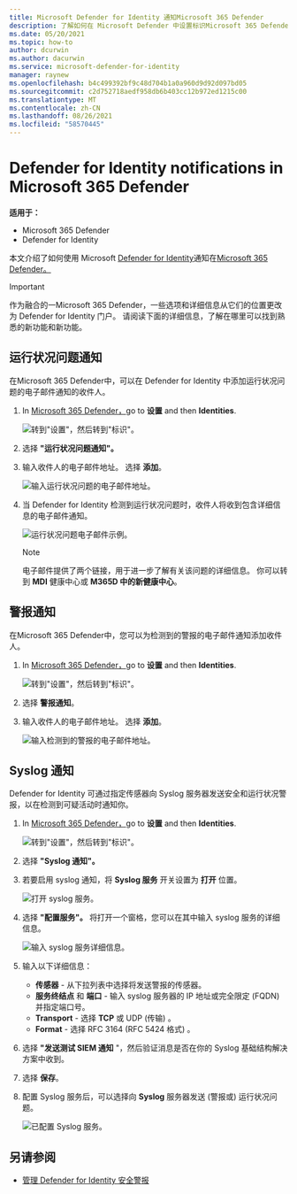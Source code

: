 ```yaml
---
title: Microsoft Defender for Identity 通知Microsoft 365 Defender
description: 了解如何在 Microsoft Defender 中设置标识Microsoft 365 Defender。
ms.date: 05/20/2021
ms.topic: how-to
author: dcurwin
ms.author: dacurwin
ms.service: microsoft-defender-for-identity
manager: raynew
ms.openlocfilehash: b4c499392bf9c48d704b1a0a960d9d92d097bd05
ms.sourcegitcommit: c2d752718aedf958db6b403cc12b972ed1215c00
ms.translationtype: MT
ms.contentlocale: zh-CN
ms.lasthandoff: 08/26/2021
ms.locfileid: "58570445"
---
```

# <a name="defender-for-identity-notifications-in-microsoft-365-defender"></a>Defender for Identity notifications in Microsoft 365 Defender

**适用于：**

- Microsoft 365 Defender
- Defender for Identity

本文介绍了如何使用 Microsoft [Defender for Identity](/defender-for-identity)通知在[Microsoft 365 Defender。](/microsoft-365/security/defender/overview-security-center)

> [!IMPORTANT]
> 作为融合的一Microsoft 365 Defender，一些选项和详细信息从它们的位置更改为 Defender for Identity 门户。 请阅读下面的详细信息，了解在哪里可以找到熟悉的新功能和新功能。

## <a name="health-issues-notifications"></a>运行状况问题通知

在Microsoft 365 Defender中，可以在 Defender for Identity 中添加运行状况问题的电子邮件通知的收件人。

1. In [Microsoft 365 Defender，](https://security.microsoft.com/)go to **设置** and then **Identities**.

    ![转到"设置"，然后转到"标识"。](../../media/defender-identity/settings-identities.png)

1. 选择 **"运行状况问题通知"。**

1. 输入收件人的电子邮件地址。 选择 **添加**。

    ![输入运行状况问题的电子邮件地址。](../../media/defender-identity/health-email-recipient.png)

1. 当 Defender for Identity 检测到运行状况问题时，收件人将收到包含详细信息的电子邮件通知。

    ![运行状况问题电子邮件示例。](../../media/defender-identity/health-email.png)

    > [!NOTE]
    > 电子邮件提供了两个链接，用于进一步了解有关该问题的详细信息。 你可以转到 **MDI** 健康中心或 **M365D 中的新健康中心**。

## <a name="alert-notifications"></a>警报通知

在Microsoft 365 Defender中，您可以为检测到的警报的电子邮件通知添加收件人。

1. In [Microsoft 365 Defender，](https://security.microsoft.com/)go to **设置** and then **Identities**.

    ![转到"设置"，然后转到"标识"。](../../media/defender-identity/settings-identities.png)

1. 选择 **警报通知**。

1. 输入收件人的电子邮件地址。 选择 **添加**。

    ![输入检测到的警报的电子邮件地址。](../../media/defender-identity/alert-email-recipient.png)

## <a name="syslog-notifications"></a>Syslog 通知

Defender for Identity 可通过指定传感器向 Syslog 服务器发送安全和运行状况警报，以在检测到可疑活动时通知你。

1. In [Microsoft 365 Defender，](https://security.microsoft.com/)go to **设置** and then **Identities**.

    ![转到"设置"，然后转到"标识"。](../../media/defender-identity/settings-identities.png)

1. 选择 **"Syslog 通知"。**

1. 若要启用 syslog 通知，将 **Syslog 服务** 开关设置为 **打开** 位置。

    ![打开 syslog 服务。](../../media/defender-identity/syslog-service.png)

1. 选择 **"配置服务"。** 将打开一个窗格，您可以在其中输入 syslog 服务的详细信息。

    ![输入 syslog 服务详细信息。](../../media/defender-identity/syslog-sensor.png)

1. 输入以下详细信息：

    - **传感器** - 从下拉列表中选择将发送警报的传感器。
    - **服务终结点** 和 **端口** - 输入 syslog 服务器的 IP 地址或完全限定 (FQDN) 并指定端口号。
    - **Transport** - 选择 **TCP** 或 UDP (传输) 。
    - **Format** - 选择 RFC 3164 (RFC 5424 格式) 。

1. 选择 **"发送测试 SIEM 通知** "，然后验证消息是否在你的 Syslog 基础结构解决方案中收到。

1. 选择 **保存**。

1. 配置 Syslog 服务后，可以选择向 **Syslog** 服务器发送 (警报或) 运行状况问题。

    ![已配置 Syslog 服务。](../../media/defender-identity/syslog-configured.png)

## <a name="see-also"></a>另请参阅

- [管理 Defender for Identity 安全警报](manage-security-alerts.md)
